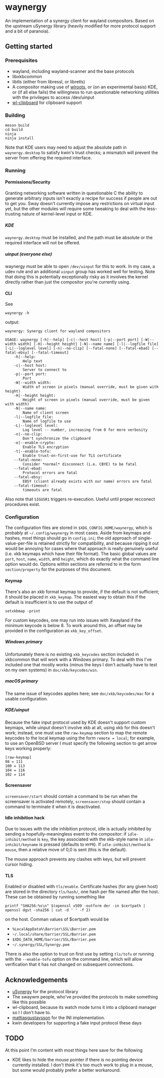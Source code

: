 # waynergy

An implementation of a synergy client for wayland compositors. Based on the 
upstream uSynergy library (heavily modified for more protocol support and
a bit of paranoia).

## Getting started

### Prerequisites

* wayland, including wayland-scanner and the base protocols
* libxkbcommon
* libtls (either from libressl, or libretls)
* A compositor making use of [wlroots](https://github.com/swaywm/wlroots), or
(on an experimental basis) KDE, or (if all else fails) the willingness to run
questionable networking utilities with the privileges to access /dev/uinput
* [wl-clipboard](https://github.com/bugaevc/wl-clipboard) for clipboard support

### Building

```
meson build
cd build
ninja
ninja install
```

Note that KDE users may need to adjust the absolute path in `waynergy.desktop`
to satisfy kwin's trust checks; a mismatch will prevent the server from 
offering the required interface. 


### Running

#### Permissions/Security

Granting networking software written in questionable C the ability to 
generate arbitrary inputs isn't exactly a recipe for success if people are 
out to get you. Sway doesn't currently impose any restrictions on virtual 
input yet, but the other modules will require some tweaking to deal with the
less-trusting nature of kernel-level input or KDE. 

##### KDE

`waynergy.desktop` must be installed, and the path must be absolute or the
required interface will not be offered. 

##### uinput (everyone else)

waynergy must be able to open `/dev/uinput` for this to work. In my case, a 
udev rule and an additional `uinput` group has worked well for testing. Note
that doing this is potentially exceptionally risky as it involves the kernel
directly rather than just the compositor you're currently using. 

#### CLI

See 
```
waynergy -h
```
output:
```
waynergy: Synergy client for wayland compositors

USAGE: waynergy [-h|--help] [-c|--host host] [-p|--port port] [-W|--width width] [-H|--height height] [-N|--name name] [-l|--logfile file] [-L|--loglevel level] [-n|--no-clip] [--fatal-none] [--fatal-ebad] [--fatal-ebsy] [--fatal-timeout]
	-h|--help:
		Help text
	-c|--host host:
		Server to connect to
	-p|--port port:
		Port
	-W|--width width:
		Width of screen in pixels (manual override, must be given with height)
	-H|--height height:
		Height of screen in pixels (manual override, must be given with width)
	-N|--name name:
		Name of client screen
	-l|--logfile file:
		Name of logfile to use
	-L|--loglevel level:
		Log level -- number, increasing from 0 for more verbosity
	-n|--no-clip:
		Don't synchronize the clipboard
	-e|--enable-crypto:
		Enable TLS encryption
	-t|--enable-tofu:
		Enable trust-on-first-use for TLS certificate
	--fatal-none:
		Consider *normal* disconnect (i.e. CBYE) to be fatal
	--fatal-ebad:
		Protocol errors are fatal
	--fatal-ebsy:
		EBSY (client already exists with our name) errors are fatal
	--fatal-timeout:
		timeouts are fatal

```

Also note that `SIGUSR1` triggers re-execution. Useful until proper recconect
procedures exist. 
### Configuration
The configuration files are stored in `$XDG_CONFIG_HOME/waynergy`, which is
probably at `~/.config/waynergy` in most cases. Aside from keymaps and hashes,
most things should go in `config.ini`; the old approach of
single-value-per-file is retained strictly for compatibility, and because 
ripping it out would be annoying for cases where that approach is really
genuinely useful (i.e. xkb keymaps which have their file format). The basic 
global values are `port`, `host`, `name`, `width`, and `height`, which do exactly
what the command line option would do. Options within sections are referred to
in the form `section/property` for the purposes of this document. 

#### Keymap

There's also an xkb format keymap to provide, if the default is not sufficient;
it should be placed in `xkb_keymap`. The easiest way to obtain this if the
default is insufficient is to use the output of
```
setxkbmap -print
```
For custom keycodes, one may run into issues with Xwayland if the minimum
keycode is below 8. To work around this, an offset may be provided in 
the configuration as `xkb_key_offset`. 

##### Windows primary

Unfortunately there is no existing `xkb_keycodes` section included in
xkbcommon that will work with a Windows primary. To deal with this I've
included one that mostly works (minus the keys I don't actually have to test
on my own systems) in `doc/xkb/keycodes/win`. 

##### macOS primary

The same issue of keycodes applies here; see `doc/xkb/keycodes/mac` for
a usable configuration.

##### KDE/uinput

Because the fake input protocol used by KDE doesn't support custom keymaps, 
while uinput doesn't involve xkb at all, using xkb for this doesn't work; 
instead, one must use the `raw-keymap` section to map the remote keycodes to 
the local keymap using the form `remote = local`; for example, to use an 
OpenBSD server I must specify the following section to get arrow keys working 
properly:
```
[raw-keymap]
98 = 111
100 = 113
104 = 116
102 = 114
```
#### Screensaver

`screensaver/start` should contain a command to be run when the screensaver is
activated remotely, `screensaver/stop` should contain a command to terminate
it when it is deactivated. 

#### Idle inhibition hack

Due to issues with the idle inhibition protocol, idle is actually inhibited by
sending a hopefully-meaningless event to the compositor: if `idle-inhibit/method`
is `key`, the key associated with the xkb-style name in `idle-inhibit/keyname` is
pressed (defaults to `HYPR`). If `idle-inhbibit/method` is `mouse`, then a relative 
move of 0,0 is sent (this is the default). 

The mouse approach prevents any clashes with keys, but will prevent cursor
hiding.

#### TLS

Enabled or disabled with `tls/enable`. Certificate hashes (for any given host) 
are stored in the directory `tls/hash/`, one hash per file named after the
host. These can be obtained by running something like 
```
printf "SHA256:%s\n" $(openssl x509 -outform der -in $certpath | openssl dgst -sha256 | cut -d ' ' -f 2)
```
on the host. Comman values of $certpath would be
- `%LocalAppData%\Barrier\SSL\Barrier.pem`
- `~/.local/share/barrier/SSL/Barrier.pem`
- `$XDG_DATA_HOME/barrier/SSL/Barrier.pem`
- `~/.synergy/SSL/Synergy.pem`

There is also the option to trust on first use by setting `tls/tofu` or 
running with the `--enable-tofu` option on the command line, which will allow
verification that it has not changed on subsequent connections. 

## Acknowledgements

* [uSynergy](https://github.com/symless/synergy-micro-client) for the protocol library
* The swaywm people, who've provided the protocols to make something like this
possible
* wl-clipboard, because its watch mode turns it into a clipboard manager so I
I don't have to.
* [mattiasgustavsson](https://github.com/mattiasgustavsson/libs) for the INI 
implementation.
* kwin developers for supporting a fake input protocol these days 

## TODO

At this point I'm content with most things here save for the following

* KDE likes to hide the mouse pointer if there is no pointing device 
currently installed. I don't think it's too much work to plug in a mouse,
but some would probably prefer a better workaround. 
